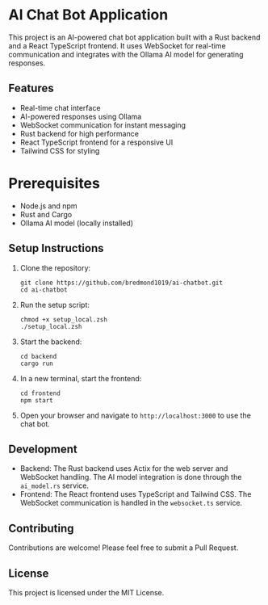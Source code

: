 # AI Chat Bot Application

This project is an AI-powered chat bot application built with a Rust backend and a React TypeScript frontend. It uses WebSocket for real-time communication and integrates with the Ollama AI model for generating responses.

## Features

- Real-time chat interface
- AI-powered responses using Ollama
- WebSocket communication for instant messaging
- Rust backend for high performance
- React TypeScript frontend for a responsive UI
- Tailwind CSS for styling

# Prerequisites

- Node.js and npm
- Rust and Cargo
- Ollama AI model (locally installed)

## Setup Instructions

1. Clone the repository:

   ```
   git clone https://github.com/bredmond1019/ai-chatbot.git
   cd ai-chatbot
   ```

2. Run the setup script:

   ```
   chmod +x setup_local.zsh
   ./setup_local.zsh
   ```

3. Start the backend:

   ```
   cd backend
   cargo run
   ```

4. In a new terminal, start the frontend:

   ```
   cd frontend
   npm start
   ```

5. Open your browser and navigate to `http://localhost:3000` to use the chat bot.

## Development

- Backend: The Rust backend uses Actix for the web server and WebSocket handling. The AI model integration is done through the `ai_model.rs` service.
- Frontend: The React frontend uses TypeScript and Tailwind CSS. The WebSocket communication is handled in the `websocket.ts` service.

## Contributing

Contributions are welcome! Please feel free to submit a Pull Request.

## License

This project is licensed under the MIT License.

